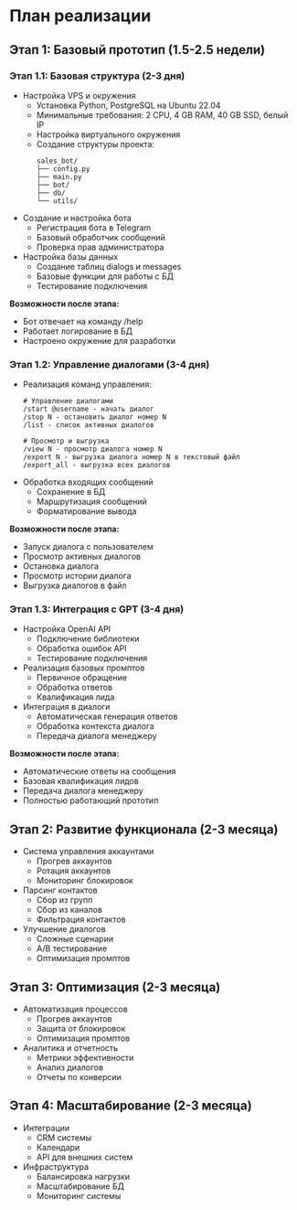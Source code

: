 # План реализации

## Этап 1: Базовый прототип (1.5-2.5 недели)

### Этап 1.1: Базовая структура (2-3 дня)
- Настройка VPS и окружения
  - Установка Python, PostgreSQL на Ubuntu 22.04
  - Минимальные требования: 2 CPU, 4 GB RAM, 40 GB SSD, белый IP
  - Настройка виртуального окружения
  - Создание структуры проекта:
    ```
    sales_bot/
    ├── config.py
    ├── main.py
    ├── bot/
    ├── db/
    └── utils/
    ```
- Создание и настройка бота
  - Регистрация бота в Telegram
  - Базовый обработчик сообщений
  - Проверка прав администратора
- Настройка базы данных
  - Создание таблиц dialogs и messages
  - Базовые функции для работы с БД
  - Тестирование подключения

**Возможности после этапа:**
- Бот отвечает на команду /help
- Работает логирование в БД
- Настроено окружение для разработки

### Этап 1.2: Управление диалогами (3-4 дня)
- Реализация команд управления:
  ```
  # Управление диалогами
  /start @username - начать диалог
  /stop N - остановить диалог номер N
  /list - список активных диалогов

  # Просмотр и выгрузка
  /view N - просмотр диалога номер N
  /export N - выгрузка диалога номер N в текстовый файл
  /export_all - выгрузка всех диалогов
  ```
- Обработка входящих сообщений
  - Сохранение в БД
  - Маршрутизация сообщений
  - Форматирование вывода

**Возможности после этапа:**
- Запуск диалога с пользователем
- Просмотр активных диалогов
- Остановка диалога
- Просмотр истории диалога
- Выгрузка диалогов в файл

### Этап 1.3: Интеграция с GPT (3-4 дня)
- Настройка OpenAI API
  - Подключение библиотеки
  - Обработка ошибок API
  - Тестирование подключения
- Реализация базовых промптов
  - Первичное обращение
  - Обработка ответов
  - Квалификация лида
- Интеграция в диалоги
  - Автоматическая генерация ответов
  - Обработка контекста диалога
  - Передача диалога менеджеру

**Возможности после этапа:**
- Автоматические ответы на сообщения
- Базовая квалификация лидов
- Передача диалога менеджеру
- Полностью работающий прототип

## Этап 2: Развитие функционала (2-3 месяца)
- Система управления аккаунтами
  - Прогрев аккаунтов
  - Ротация аккаунтов
  - Мониторинг блокировок
- Парсинг контактов
  - Сбор из групп
  - Сбор из каналов
  - Фильтрация контактов
- Улучшение диалогов
  - Сложные сценарии
  - A/B тестирование
  - Оптимизация промптов

## Этап 3: Оптимизация (2-3 месяца)
- Автоматизация процессов
  - Прогрев аккаунтов
  - Защита от блокировок
  - Оптимизация промптов
- Аналитика и отчетность
  - Метрики эффективности
  - Анализ диалогов
  - Отчеты по конверсии

## Этап 4: Масштабирование (2-3 месяца)
- Интеграции
  - CRM системы
  - Календари
  - API для внешних систем
- Инфраструктура
  - Балансировка нагрузки
  - Масштабирование БД
  - Мониторинг системы
